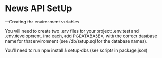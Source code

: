 # News API SetUp

--Creating the environment variables

You will need to create two .env files for your project: .env.test and .env.development. Into each, add PGDATABASE=, with the correct database name for that environment (see /db/setup.sql for the database names).

You'll need to run npm install & setup-dbs (see scripts in package.json)
